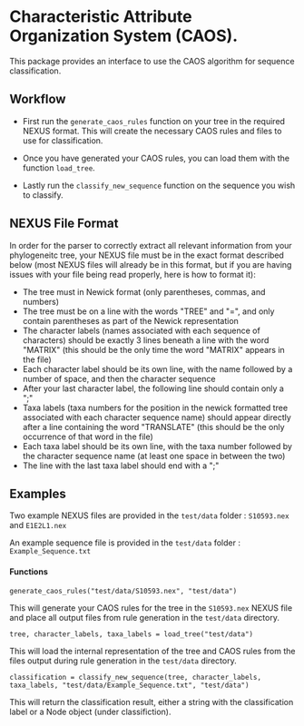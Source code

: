 # Characteristic Attribute Organization System (CAOS).

This package provides an interface to use the CAOS algorithm for sequence classification. 

## Workflow

* First run the `generate_caos_rules` function on your tree in the required NEXUS format. This will create the necessary CAOS rules and files to use for classification.

* Once you have generated your CAOS rules, you can load them with the function `load_tree`.

* Lastly run the `classify_new_sequence` function on the sequence you wish to classify.

## NEXUS File Format

In order for the parser to correctly extract all relevant information from your phylogeneitc tree, your NEXUS file must be in the exact format described below (most NEXUS files will already be in this format, but if you are having issues with your file being read properly, here is how to format it):

* The tree must in Newick format (only parentheses, commas, and numbers)
* The tree must be on a line with the words "TREE" and "=", and only contain parentheses as part of the Newick representation
* The character labels (names associated with each sequence of characters) should be exactly 3 lines beneath a line with the word "MATRIX" (this should be the only time the word "MATRIX" appears in the file)
* Each character label should be its own line, with the name followed by a number of space, and then the character sequence
* After your last character label, the following line should contain only a ";"
* Taxa labels (taxa numbers for the position in the newick formatted tree associated with each character sequence name) should appear directly after a line containing the word "TRANSLATE" (this should be the only occurrence of that word in the file)
* Each taxa label should be its own line, with the taxa number followed by the character sequence name (at least one space in between the two)
* The line with the last taxa label should end with a ";"

## Examples

Two example NEXUS files are provided in the `test/data` folder : `S10593.nex` and `E1E2L1.nex`

An example sequence file is provided in the `test/data` folder : `Example_Sequence.txt`

#### Functions

```
generate_caos_rules("test/data/S10593.nex", "test/data")
```
This will generate your CAOS rules for the tree in the `S10593.nex` NEXUS file and place all output files from rule generation in the `test/data` directory.

```
tree, character_labels, taxa_labels = load_tree("test/data")
```
This will load the internal representation of the tree and CAOS rules from the files output during rule generation in the `test/data` directory. 

```
classification = classify_new_sequence(tree, character_labels, taxa_labels, "test/data/Example_Sequence.txt", "test/data")
```
This will return the classification result, either a string with the classification label or a Node object (under classifiction).


